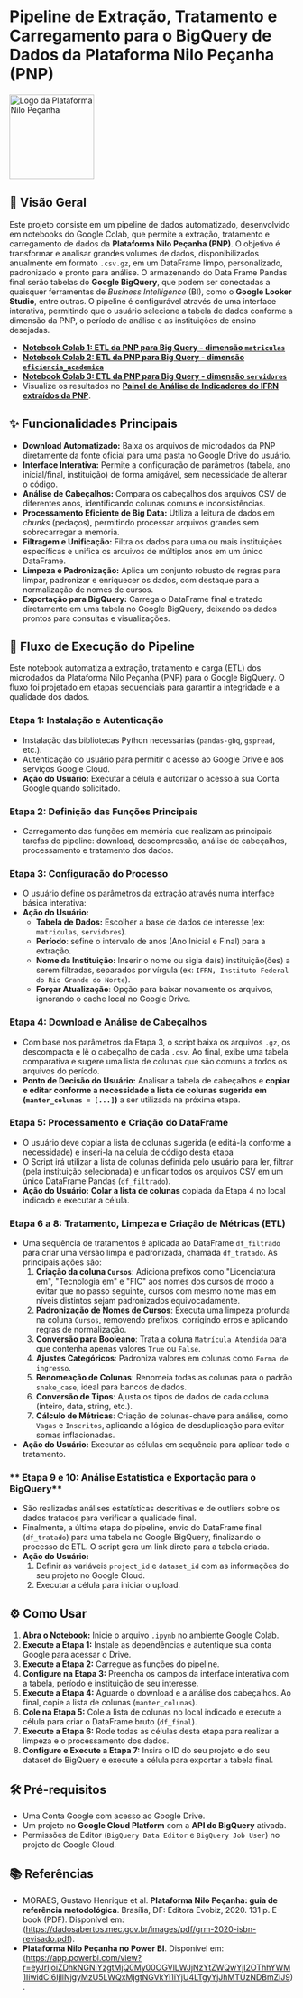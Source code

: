 # **Pipeline de Extração, Tratamento e Carregamento para o BigQuery de Dados da Plataforma Nilo Peçanha (PNP)**
<img src="https://novopnp.mec.gov.br/assets/logo-nilo-vertical-white-39a156b6.svg" alt="Logo da Plataforma Nilo Peçanha" width="150"/>

## 📑 Visão Geral

Este projeto consiste em um pipeline de dados automatizado, desenvolvido em notebooks do Google Colab, que permite a extração, tratamento e carregamento de dados da **Plataforma Nilo Peçanha (PNP)**. 
O objetivo é transformar e analisar grandes volumes de dados, disponibilizados anualmente em formato `.csv.gz`, em um DataFrame limpo, personalizado, padronizado e pronto para análise. O armazenando do Data Frame Pandas final serão tabelas do **Google BigQuery**, que podem ser conectadas a quaisquer ferramentas de _Business Intelligence_ (BI), como o **Google Looker Studio**, entre outras. O pipeline é configurável através de uma interface interativa, permitindo que o usuário selecione a tabela de dados conforme a dimensão da PNP, o período de análise e as instituições de ensino desejadas.

* [**Notebook Colab 1: ETL da PNP para Big Query - dimensão `matriculas`**](https://github.com/SampMark/ETL-de-dados-da-PNP/blob/main/GitHub_ETL_of_PNP_Data___Pipeline_for_BigQuery.ipynb)
* [**Notebook Colab 2: ETL da PNP para Big Query - dimensão `eficiencia_academica`**](https://github.com/SampMark/ETL-de-dados-da-PNP/blob/main/GitHub_ETL_of_PNP_Data___Pipeline_for_BigQuery___academic_efficiency_dimension.ipynb)
* [**Notebook Colab 3: ETL da PNP para Big Query - dimensão `servidores`**](https://github.com/SampMark/ETL-de-dados-da-PNP/blob/main/GitHub_ETL_of_PNP_Data___Pipeline_for_BigQuery___public_servants_dimension.ipynb)
* Visualize os resultados no [**Painel de Análise de Indicadores do IFRN extraídos da PNP**](https://lookerstudio.google.com/reporting/10eeab08-4514-4251-bde9-7754fda7718f).

## ✨ Funcionalidades Principais

* **Download Automatizado:** Baixa os arquivos de microdados da PNP diretamente da fonte oficial para uma pasta no Google Drive do usuário.
* **Interface Interativa:** Permite a configuração de parâmetros (tabela, ano inicial/final, instituição) de forma amigável, sem necessidade de alterar o código.
* **Análise de Cabeçalhos:** Compara os cabeçalhos dos arquivos CSV de diferentes anos, identificando colunas comuns e inconsistências.
* **Processamento Eficiente de Big Data:** Utiliza a leitura de dados em _chunks_ (pedaços), permitindo processar arquivos grandes sem sobrecarregar a memória.
* **Filtragem e Unificação:** Filtra os dados para uma ou mais instituições específicas e unifica os arquivos de múltiplos anos em um único DataFrame.
* **Limpeza e Padronização:** Aplica um conjunto robusto de regras para limpar, padronizar e enriquecer os dados, com destaque para a normalização de nomes de cursos.
* **Exportação para BigQuery:** Carrega o DataFrame final e tratado diretamente em uma tabela no Google BigQuery, deixando os dados prontos para consultas e visualizações.

## 🚀 Fluxo de Execução do Pipeline

Este notebook automatiza a extração, tratamento e carga (ETL) dos microdados da Plataforma Nilo Peçanha (PNP) para o Google BigQuery. O fluxo foi projetado em etapas sequenciais para garantir a integridade e a qualidade dos dados.

### **Etapa 1: Instalação e Autenticação**
* Instalação das bibliotecas Python necessárias (`pandas-gbq`, `gspread`, etc.).
* Autenticação do usuário para permitir o acesso ao Google Drive e aos serviços Google Cloud.
* **Ação do Usuário:** Executar a célula e autorizar o acesso à sua Conta Google quando solicitado.

### **Etapa 2: Definição das Funções Principais**
* Carregamento das funções em memória que realizam as principais tarefas do pipeline: download, descompressão, análise de cabeçalhos, processamento e tratamento dos dados.

### **Etapa 3: Configuração do Processo**
* O usuário define os parâmetros da extração através numa interface básica interativa:
* **Ação do Usuário:**
    * **Tabela de Dados:** Escolher a base de dados de interesse (ex: `matriculas`, `servidores`).
    * **Período**: sefine o intervalo de anos (Ano Inicial e Final) para a extração.
    * **Nome da Instituição:** Inserir o nome ou sigla da(s) instituição(ões) a serem filtradas, separados por vírgula (ex: `IFRN, Instituto Federal do Rio Grande do Norte`).
    * **Forçar Atualização**: Opção para baixar novamente os arquivos, ignorando o cache local no Google Drive.

### **Etapa 4: Download e Análise de Cabeçalhos**
* Com base nos parâmetros da Etapa 3, o script baixa os arquivos `.gz`, os descompacta e lê o cabeçalho de cada `.csv`. Ao final, exibe uma tabela comparativa e sugere uma lista de colunas que são comuns a todos os arquivos do período.
* **Ponto de Decisão do Usuário:** Analisar a tabela de cabeçalhos e **copiar e editar conforme a necessidade a lista de colunas sugerida em (`manter_colunas = [...]`)** a ser utilizada na próxima etapa.

### **Etapa 5: Processamento e Criação do DataFrame**
* O usuário deve copiar a lista de colunas sugerida (e editá-la conforme a necessidade) e inseri-la na célula de código desta etapa
* O Script irá utilizar a lista de colunas definida pelo usuário para ler, filtrar (pela instituição selecionada) e unificar todos os arquivos CSV em um único DataFrame Pandas (`df_filtrado`).
* **Ação do Usuário:** **Colar a lista de colunas** copiada da Etapa 4 no local indicado e executar a célula.

### **Etapa 6 a 8: Tratamento, Limpeza e Criação de Métricas (ETL)**
* Uma sequência de tratamentos é aplicada ao DataFrame `df_filtrado` para criar uma versão limpa e padronizada, chamada `df_tratado`. As principais ações são:
    1.  **Criação da coluna `Cursos`**: Adiciona prefixos como "Licenciatura em", "Tecnologia em" e "FIC" aos nomes dos cursos de modo a evitar que no passo seguinte, cursos com mesmo nome mas em níveis distintos sejam padronizados equivocadamente.
    2.  **Padronização de Nomes de Cursos**: Executa uma limpeza profunda na coluna `Cursos`, removendo prefixos, corrigindo erros e aplicando regras de normalização.
    3.  **Conversão para Booleano**: Trata a coluna `Matrícula Atendida` para que contenha apenas valores `True` ou `False`.
    4.  **Ajustes Categóricos**: Padroniza valores em colunas como `Forma de ingresso`.
    5.  **Renomeação de Colunas**: Renomeia todas as colunas para o padrão `snake_case`, ideal para bancos de dados.
    6.  **Conversão de Tipos**: Ajusta os tipos de dados de cada coluna (inteiro, data, string, etc.).
    7.  **Cálculo de Métricas**: Criação de colunas-chave para análise, como `Vagas` e `Inscritos`, aplicando a lógica de desduplicação para evitar somas inflacionadas.
* **Ação do Usuário:** Executar as células em sequência para aplicar todo o tratamento.

### ** Etapa 9 e 10: Análise Estatística e Exportação para o BigQuery**
* São realizadas análises estatísticas descritivas e de outliers sobre os dados tratados para verificar a qualidade final.
* Finalmente, a última etapa do pipeline, envio do DataFrame final (`df_tratado`) para uma tabela no Google BigQuery, finalizando o processo de ETL. O script gera um link direto para a tabela criada.
* **Ação do Usuário:**
    1.  Definir as variáveis `project_id` e `dataset_id` com as informações do seu projeto no Google Cloud.
    2.  Executar a célula para iniciar o upload.

## ⚙️ Como Usar

1.  **Abra o Notebook:** Inicie o arquivo `.ipynb` no ambiente Google Colab.
2.  **Execute a Etapa 1:** Instale as dependências e autentique sua conta Google para acessar o Drive.
3.  **Execute a Etapa 2:** Carregue as funções do pipeline.
4.  **Configure na Etapa 3:** Preencha os campos da interface interativa com a tabela, período e instituição de seu interesse.
5.  **Execute a Etapa 4:** Aguarde o download e a análise dos cabeçalhos. Ao final, copie a lista de colunas (`manter_colunas`).
6.  **Cole na Etapa 5:** Cole a lista de colunas no local indicado e execute a célula para criar o DataFrame bruto (`df_final`).
7.  **Execute a Etapa 6:** Rode todas as células desta etapa para realizar a limpeza e o processamento dos dados.
8.  **Configure e Execute a Etapa 7:** Insira o ID do seu projeto e do seu dataset do BigQuery e execute a célula para exportar a tabela final.

## 🛠 Pré-requisitos

* Uma Conta Google com acesso ao Google Drive.
* Um projeto no **Google Cloud Platform** com a **API do BigQuery** ativada.
* Permissões de Editor (`BigQuery Data Editor` e `BigQuery Job User`) no projeto do Google Cloud.

## 📚 Referências

* MORAES, Gustavo Henrique et al. **Plataforma Nilo Peçanha: guia de referência metodológica**. Brasília, DF: Editora Evobiz, 2020. 131 p. E-book (PDF). Disponível em: (https://dadosabertos.mec.gov.br/images/pdf/grm-2020-isbn-revisado.pdf).
* **Plataforma Nilo Peçanha no Power BI**. Disponível em: (https://app.powerbi.com/view?r=eyJrIjoiZDhkNGNiYzgtMjQ0My00OGVlLWJjNzYtZWQwYjI2OThhYWM1IiwidCI6IjllNjgyMzU5LWQxMjgtNGVkYi1iYjU4LTgyYjJhMTUzNDBmZiJ9).


